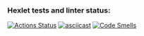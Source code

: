 ### Hexlet tests and linter status:
[![Actions Status](https://github.com/e4riya/java-project-71/actions/workflows/hexlet-check.yml/badge.svg)](https://github.com/e4riya/java-project-71/actions)
[![asciicast](https://asciinema.org/a/QpiK9bf3Vkmrc6eaOwlbDCp9y.svg)](https://asciinema.org/a/QpiK9bf3Vkmrc6eaOwlbDCp9y)
[![Code Smells](https://sonarcloud.io/api/project_badges/measure?project=e4riya_java-project-71&metric=code_smells)](https://sonarcloud.io/summary/new_code?id=e4riya_java-project-71)
